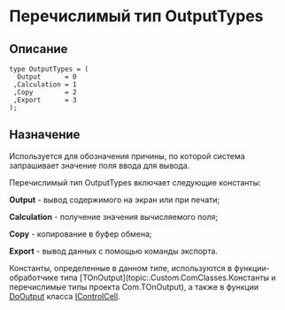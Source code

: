 ﻿# Перечислимый тип OutputTypes

## Описание

    type OutputTypes = (
      Output      = 0
     ,Calculation = 1
     ,Copy        = 2
     ,Export      = 3
    );

## Назначение

Используется для обозначения причины, по которой система запрашивает значение поля ввода
для вывода.

Перечислимый тип OutputTypes включает следующие константы:

**Output** - вывод содержимого на экран или при печати;

**Calculation** - получение значения вычисляемого поля;

**Copy** - копирование в буфер обмена;

**Export** - вывод данных с помощью команды экспорта.

Константы, определенные в данном типе, используются в функции-обработчике типа
[TOnOutput](topic:.Custom.ComClasses.Константы и перечислимые типы проекта Com.TOnOutput),
а также в функции [DoOutput](topic:.Custom.ComClasses.Ctrl.IControlCell.DoOutput)
класса [IControlCell](topic:.Custom.ComClasses.Ctrl.IControlCell.Default).
